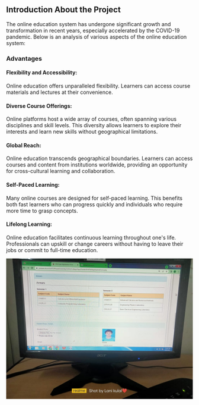 ## Introduction About the Project
The online education system has undergone significant growth and transformation in recent years, especially accelerated by the COVID-19 pandemic. Below is an analysis of various aspects of the online education system:
### Advantages
#### Flexibility and Accessibility:
Online education offers unparalleled flexibility. Learners can access course materials and lectures at their convenience.
#### Diverse Course Offerings: 
Online platforms host a wide array of courses, often spanning various disciplines and skill levels. This diversity allows learners to explore their interests and learn new skills without geographical limitations.
#### Global Reach:
Online education transcends geographical boundaries.  Learners can access courses and content from institutions worldwide, providing an opportunity for cross-cultural learning and collaboration.
#### Self-Paced Learning: 
Many online courses are designed for self-paced learning. This benefits both fast learners who can progress quickly and individuals who require more time to grasp concepts.
#### Lifelong Learning: 
Online education facilitates continuous learning throughout one's life. Professionals can upskill or change careers without having to leave their jobs or commit to full-time education.

![vcvc](https://github.com/ksooryakrishna1/Analysis-Of-The-Online-Education-System/blob/main/3.jpeg)
